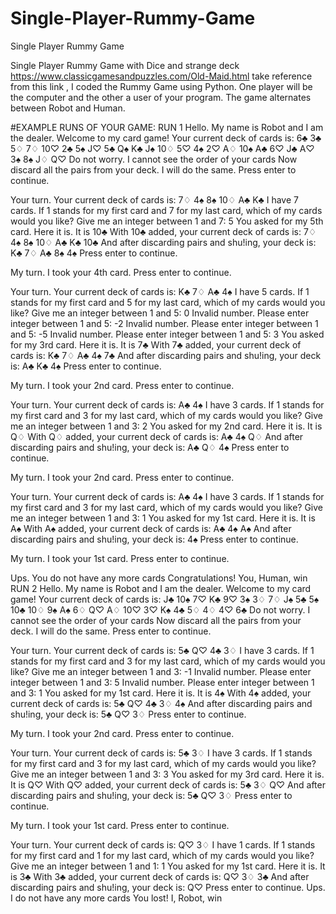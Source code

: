 # Single-Player-Rummy-Game
Single Player Rummy Game

Single Player Rummy Game with Dice and strange deck https://www.classicgamesandpuzzles.com/Old-Maid.html take reference from this link , I coded the Rummy Game using Python. One player will be the computer and the other a user of your program. The game alternates between Robot and Human.

#EXAMPLE RUNS OF YOUR GAME:
RUN 1
Hello. My name is Robot and I am the dealer. Welcome to my card game! Your current deck of cards is: 6♣ 3♣ 5♢ 7♢ 10♡ 2♣ 5♠ J♡ 5♣ Q♠ K♣ J♠ 10♢ 5♡ 4♠ 2♡ A♢ 10♠ A♣ 6♡ J♣ A♡ 3♠ 8♠ J♢ Q♡ Do not worry. I cannot see the order of your cards Now discard all the pairs from your deck. I will do the same. Press enter to continue.

Your turn. Your current deck of cards is: 7♢ 4♠ 8♠ 10♢ A♣ K♣ I have 7 cards. If 1 stands for my first card and 7 for my last card, which of my cards would you like? Give me an integer between 1 and 7: 5 You asked for my 5th card. Here it is. It is 10♣ With 10♣ added, your current deck of cards is: 7♢ 4♠ 8♠ 10♢ A♣ K♣ 10♣ And after discarding pairs and shu!ing, your deck is: K♣ 7♢ A♣ 8♠ 4♠ Press enter to continue.

My turn. I took your 4th card. Press enter to continue.

Your turn. Your current deck of cards is: K♣ 7♢ A♣ 4♠ I have 5 cards. If 1 stands for my first card and 5 for my last card, which of my cards would you like? Give me an integer between 1 and 5: 0 Invalid number. Please enter integer between 1 and 5: -2 Invalid number. Please enter integer between 1 and 5: -5 Invalid number. Please enter integer between 1 and 5: 3 You asked for my 3rd card. Here it is. It is 7♣ With 7♣ added, your current deck of cards is: K♣ 7♢ A♣ 4♠ 7♣ And after discarding pairs and shu!ing, your deck is: A♣ K♣ 4♠ Press enter to continue.

My turn. I took your 2nd card. Press enter to continue.

Your turn. Your current deck of cards is: A♣ 4♠ I have 3 cards. If 1 stands for my first card and 3 for my last card, which of my cards would you like? Give me an integer between 1 and 3: 2 You asked for my 2nd card. Here it is. It is Q♢ With Q♢ added, your current deck of cards is: A♣ 4♠ Q♢ And after discarding pairs and shu!ing, your deck is: A♣ Q♢ 4♠ Press enter to continue.

My turn. I took your 2nd card. Press enter to continue.

Your turn. Your current deck of cards is: A♣ 4♠ I have 3 cards. If 1 stands for my first card and 3 for my last card, which of my cards would you like? Give me an integer between 1 and 3: 1 You asked for my 1st card. Here it is. It is A♠ With A♠ added, your current deck of cards is: A♣ 4♠ A♠ And after discarding pairs and shu!ing, your deck is: 4♠ Press enter to continue.

My turn. I took your 1st card. Press enter to continue.

Ups. You do not have any more cards Congratulations! You, Human, win
RUN 2
Hello. My name is Robot and I am the dealer. Welcome to my card game! Your current deck of cards is: J♣ 10♠ 7♡ K♣ 9♡ 3♠ 3♢ 7♢ J♠ 5♣ 5♠ 10♣ 10♢ 9♠ A♠ 6♢ Q♡ A♢ 10♡ 3♡ K♠ 4♣ 5♢ 4♢ 4♡ 6♣ Do not worry. I cannot see the order of your cards Now discard all the pairs from your deck. I will do the same. Press enter to continue.

Your turn. Your current deck of cards is: 5♣ Q♡ 4♣ 3♢ I have 3 cards. If 1 stands for my first card and 3 for my last card, which of my cards would you like? Give me an integer between 1 and 3: -1 Invalid number. Please enter integer between 1 and 3: 5 Invalid number. Please enter integer between 1 and 3: 1 You asked for my 1st card. Here it is. It is 4♠ With 4♠ added, your current deck of cards is: 5♣ Q♡ 4♣ 3♢ 4♠ And after discarding pairs and shu!ing, your deck is: 5♣ Q♡ 3♢ Press enter to continue.

My turn. I took your 2nd card. Press enter to continue.

Your turn. Your current deck of cards is: 5♣ 3♢ I have 3 cards. If 1 stands for my first card and 3 for my last card, which of my cards would you like? Give me an integer between 1 and 3: 3 You asked for my 3rd card. Here it is. It is Q♡ With Q♡ added, your current deck of cards is: 5♣ 3♢ Q♡ And after discarding pairs and shu!ing, your deck is: 5♣ Q♡ 3♢ Press enter to continue.

My turn. I took your 1st card. Press enter to continue.

Your turn. Your current deck of cards is: Q♡ 3♢ I have 1 cards. If 1 stands for my first card and 1 for my last card, which of my cards would you like? Give me an integer between 1 and 1: 1 You asked for my 1st card. Here it is. It is 3♣ With 3♣ added, your current deck of cards is: Q♡ 3♢ 3♣ And after discarding pairs and shu!ing, your deck is: Q♡ Press enter to continue. Ups. I do not have any more cards You lost! I, Robot, win
